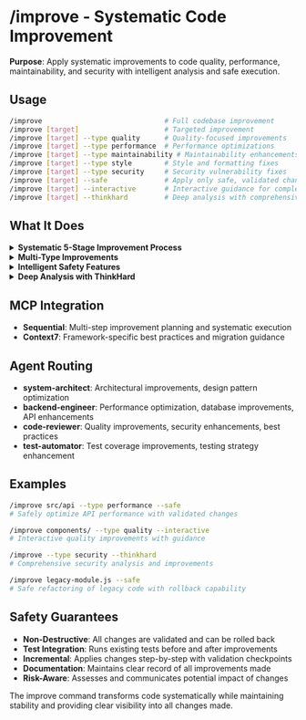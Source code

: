 # /improve - Systematic Code Improvement

**Purpose**: Apply systematic improvements to code quality, performance, maintainability, and security with intelligent analysis and safe execution.

## Usage

```bash
/improve                              # Full codebase improvement
/improve [target]                     # Targeted improvement
/improve [target] --type quality      # Quality-focused improvements
/improve [target] --type performance  # Performance optimizations
/improve [target] --type maintainability # Maintainability enhancements
/improve [target] --type style        # Style and formatting fixes
/improve [target] --type security     # Security vulnerability fixes
/improve [target] --safe              # Apply only safe, validated changes
/improve [target] --interactive       # Interactive guidance for complex improvements
/improve [target] --thinkhard         # Deep analysis with comprehensive recommendations
```

## What It Does

<details>
<summary><strong>Systematic 5-Stage Improvement Process</strong></summary>

1. **Analyze**: Deep codebase analysis identifying improvement opportunities
2. **Plan**: Strategic improvement approach with risk assessment
3. **Execute**: Safe implementation of improvements with validation
4. **Validate**: Comprehensive testing and verification of changes
5. **Document**: Clear documentation of improvements and recommendations

</details>

<details>
<summary><strong>Multi-Type Improvements</strong></summary>

- **Quality**: Reduce technical debt, enhance readability, improve code structure
- **Performance**: Identify bottlenecks, optimize algorithms, reduce resource usage
- **Maintainability**: Simplify complexity, improve modularity, enhance testability
- **Style**: Apply consistent formatting, naming conventions, code organization
- **Security**: Identify vulnerabilities, apply security best practices, sanitize inputs

</details>

<details>
<summary><strong>Intelligent Safety Features</strong></summary>

- **Safe Mode**: Only applies changes with high confidence and low risk
- **Interactive Mode**: Provides guided improvements for complex scenarios
- **Rollback Capability**: Maintains change history for easy rollback
- **Validation Pipeline**: Runs tests and checks before finalizing changes
- **Risk Assessment**: Evaluates potential impact of each improvement

</details>

<details>
<summary><strong>Deep Analysis with ThinkHard</strong></summary>

When using `--thinkhard`, the tool performs:

- **Architectural Analysis**: System design patterns, coupling analysis, dependency evaluation  
- **Performance Profiling**: Memory usage patterns, execution bottlenecks, optimization opportunities
- **Security Audit**: Vulnerability scanning, attack surface analysis, security best practices
- **Technical Debt Assessment**: Code complexity metrics, maintainability scoring, refactoring priorities
- **Best Practices Compliance**: Framework conventions, industry standards, modern patterns

</details>

## MCP Integration

- **Sequential**: Multi-step improvement planning and systematic execution
- **Context7**: Framework-specific best practices and migration guidance

## Agent Routing

- **system-architect**: Architectural improvements, design pattern optimization
- **backend-engineer**: Performance optimization, database improvements, API enhancements  
- **code-reviewer**: Quality improvements, security enhancements, best practices
- **test-automator**: Test coverage improvements, testing strategy enhancement

## Examples

```bash
/improve src/api --type performance --safe
# Safely optimize API performance with validated changes

/improve components/ --type quality --interactive  
# Interactive quality improvements with guidance

/improve --type security --thinkhard
# Comprehensive security analysis and improvements

/improve legacy-module.js --safe
# Safe refactoring of legacy code with rollback capability
```

## Safety Guarantees

- **Non-Destructive**: All changes are validated and can be rolled back
- **Test Integration**: Runs existing tests before and after improvements
- **Incremental**: Applies changes step-by-step with validation checkpoints
- **Documentation**: Maintains clear record of all improvements made
- **Risk-Aware**: Assesses and communicates potential impact of changes

The improve command transforms code systematically while maintaining stability and providing clear visibility into all changes made.
